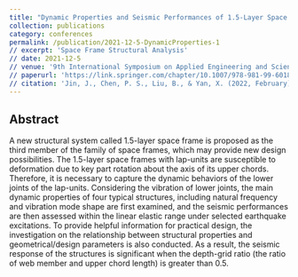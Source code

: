 ```yaml
---
title: "Dynamic Properties and Seismic Performances of 1.5-Layer Space Frames with Lap-Units with Considering Vibration of Lower Joints"
collection: publications
category: conferences
permalink: /publication/2021-12-5-DynamicProperties-1
// excerpt: 'Space Frame Structural Analysis'
// date: 2021-12-5
// venue: '9th International Symposium on Applied Engineering and Sciences (SAES2021)'
// paperurl: 'https://link.springer.com/chapter/10.1007/978-981-99-6018-7_18'
// citation: 'Jin, J., Chen, P. S., Liu, B., & Yan, X. (2022, February). Dynamic Properties and Seismic Performance of 1.5-Layer Space Frames with Lap-Units whilst Considering Vibration of Lower Joints. In AWAM International Conference on Civil Engineering (pp. 235-254). Singapore: Springer Nature Singapore.'
---
```

## Abstract

A new structural system called 1.5-layer space frame is proposed as the third member of the family of space frames, which may provide new design possibilities. The 1.5-layer space frames with lap-units are susceptible to deformation due to key part rotation about the axis of its upper chords. Therefore, it is necessary to capture the dynamic behaviors of the lower joints of the lap-units. Considering the vibration of lower joints, the main dynamic properties of four typical structures, including natural frequency and vibration mode shape are first examined, and the seismic performances are then assessed within the linear elastic range under selected earthquake excitations. To provide helpful information for practical design, the investigation on the relationship between structural properties and geometrical/design parameters is also conducted. As a result, the seismic response of the structures is significant when the depth-grid ratio (the ratio of web member and upper chord length) is greater than 0.5.

